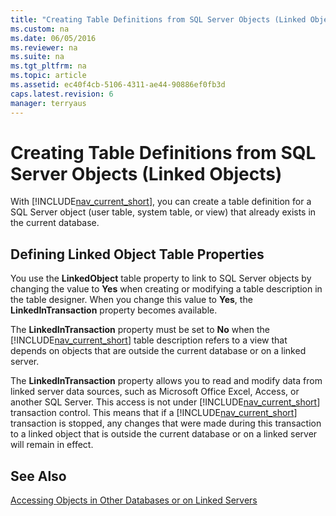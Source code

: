 ```yaml
---
title: "Creating Table Definitions from SQL Server Objects (Linked Objects)"
ms.custom: na
ms.date: 06/05/2016
ms.reviewer: na
ms.suite: na
ms.tgt_pltfrm: na
ms.topic: article
ms.assetid: ec40f4cb-5106-4311-ae44-90886ef0fb3d
caps.latest.revision: 6
manager: terryaus
---
```

# Creating Table Definitions from SQL Server Objects (Linked Objects)
With [!INCLUDE[nav_current_short](includes/nav_current_short_md.md)], you can create a table definition for a SQL Server object \(user table, system table, or view\) that already exists in the current database.  
  
## Defining Linked Object Table Properties  
 You use the **LinkedObject** table property to link to SQL Server objects by changing the value to **Yes** when creating or modifying a table description in the table designer. When you change this value to **Yes**, the **LinkedInTransaction** property becomes available.  
  
 The **LinkedInTransaction** property must be set to **No** when the [!INCLUDE[nav_current_short](includes/nav_current_short_md.md)] table description refers to a view that depends on objects that are outside the current database or on a linked server.  
  
 The **LinkedInTransaction** property allows you to read and modify data from linked server data sources, such as Microsoft Office Excel, Access, or another SQL Server. This access is not under [!INCLUDE[nav_current_short](includes/nav_current_short_md.md)] transaction control. This means that if a [!INCLUDE[nav_current_short](includes/nav_current_short_md.md)] transaction is stopped, any changes that were made during this transaction to a linked object that is outside the current database or on a linked server will remain in effect.  
  
## See Also  
 [Accessing Objects in Other Databases or on Linked Servers](Accessing-Objects-in-Other-Databases-or-on-Linked-Servers.md)
